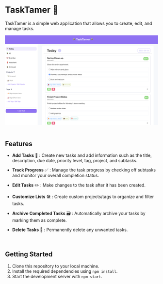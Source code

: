 # TaskTamer 🚀

TaskTamer is a simple web application that allows you to create, edit, and manage tasks. 

![TaskTamer App](src/previewImg/previewImg.png) <br/><br/>

## Features 

- **Add Tasks** 📝 : Create new tasks and add information such as the title, description, due date, priority level, tag, project, and subtasks.

- **Track Progress** ✅ : Manage the task progress by checking off subtasks and monitor your overall completion status.

- **Edit Tasks** ✏️ : Make changes to the task after it has been created.

- **Customize Lists** 🛠️ : Create custom projects/tags to organize and filter tasks.

- **Archive Completed Tasks** 🗃️ : Automatically archive your tasks by marking them as complete.

- **Delete Tasks** 🚮 : Permanently delete any unwanted tasks. 

<br/>

## Getting Started 
1. Clone this repository to your local machine.
2. Install the required dependencies using `npm install`.
3. Start the development server with `npm start`.